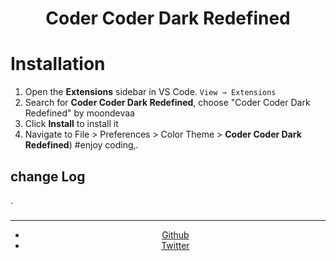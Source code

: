 <div align="center">

# Coder Coder Dark Redefined

</div>

# Installation

1. Open the **Extensions** sidebar in VS Code. `View → Extensions`
2. Search for **Coder Coder Dark Redefined**, choose "Coder Coder Dark Redefined" by moondevaa
3. Click **Install** to install it
4. Navigate to File > Preferences > Color Theme > **Coder Coder Dark Redefined**)
#enjoy coding,.
## change Log
.
###
  <div align="center">
    <hr />
    <ul>
    <li> <a href="https://github.com/AaBbdev29">Github</a> </li>
    <li> <a href="https://twitter.com/imaginative_dev">Twitter</a></li>
    </ul>
  </div>
